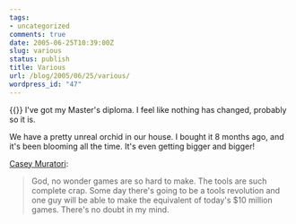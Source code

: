 ```yaml
---
tags:
- uncategorized
comments: true
date: 2005-06-25T10:39:00Z
slug: various
status: publish
title: Various
url: /blog/2005/06/25/various/
wordpress_id: "47"
---
```


{{<imgright src="http://aras-p.info/img/blog/050625a.jpg">}}
I've got my Master's diploma. I feel like nothing has changed, probably so it is.

We have a pretty unreal orchid in our house. I bought it 8 months ago, and it's been blooming all the time. It's even getting bigger and bigger!


[Casey Muratori](https://mollyrocket.com/forums/viewtopic.php?t=132):


> God, no wonder games are so hard to make. The tools are such complete crap. Some day there's going to be a tools revolution and one guy will be able to make the equivalent of today's $10 million games. There's no doubt in my mind.
